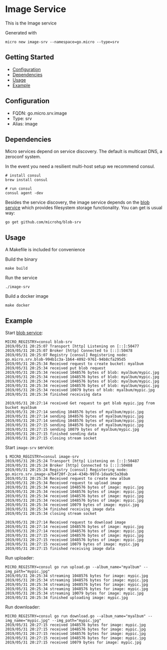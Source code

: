 # Image Service

This is the Image service

Generated with

```
micro new image-srv --namespace=go.micro --type=srv
```

## Getting Started

- [Configuration](#configuration)
- [Dependencies](#dependencies)
- [Usage](#usage)
- [Example](#example)

## Configuration

- FQDN: go.micro.srv.image
- Type: srv
- Alias: image

## Dependencies

Micro services depend on service discovery. The default is multicast DNS, a zeroconf system.

In the event you need a resilient multi-host setup we recommend consul.

```
# install consul
brew install consul

# run consul
consul agent -dev
```

Besides the service discovery, the image service depends on the [blob service](https://github.com/microhq/blob-srv) which provides filesystem storage functionality. You can get is usual way:
```
go get github.com/microhq/blob-srv
```

## Usage

A Makefile is included for convenience

Build the binary

```
make build
```

Run the service
```
./image-srv
```

Build a docker image
```
make docker
```

## Example

Start [blob service](https://github.com/microhq/blob-srv):
```shell
MICRO_REGISTRY=consul blob-srv
2019/05/31 20:25:07 Transport [http] Listening on [::]:50477
2019/05/31 20:25:07 Broker [http] Connected to [::]:50478
2019/05/31 20:25:07 Registry [consul] Registering node: go.micro.srv.blob-994b1c3a-1b64-4092-9761-94b8cfa295d5
2019/05/31 20:25:34 Received request to create bucket: myalbum
2019/05/31 20:25:34 received put blob request
2019/05/31 20:25:34 received 1048576 bytes of blob: myalbum/mypic.jpg
2019/05/31 20:25:34 received 1048576 bytes of blob: myalbum/mypic.jpg
2019/05/31 20:25:34 received 1048576 bytes of blob: myalbum/mypic.jpg
2019/05/31 20:25:34 received 1048576 bytes of blob: myalbum/mypic.jpg
2019/05/31 20:25:34 received 10079 bytes of blob: myalbum/mypic.jpg
2019/05/31 20:25:34 finished receiving data

2019/05/31 20:27:14 received Get request to get blob mypic.jpg from bucket myalbum
2019/05/31 20:27:14 sending 1048576 bytes of myalbum/mypic.jpg
2019/05/31 20:27:14 sending 1048576 bytes of myalbum/mypic.jpg
2019/05/31 20:27:14 sending 1048576 bytes of myalbum/mypic.jpg
2019/05/31 20:27:15 sending 1048576 bytes of myalbum/mypic.jpg
2019/05/31 20:27:15 sending 10079 bytes of myalbum/mypic.jpg
2019/05/31 20:27:15 finished sending data
2019/05/31 20:27:15 closing stream socket
```

Start `image-srv` service:
```shell
$ MICRO_REGISTRY=consul image-srv
2019/05/31 20:25:24 Transport [http] Listening on [::]:50487
2019/05/31 20:25:24 Broker [http] Connected to [::]:50488
2019/05/31 20:25:24 Registry [consul] Registering node: go.micro.srv.image-a7b4f20f-2ca4-434b-997d-1daa9c5a30ab
2019/05/31 20:25:34 Received request to create new album
2019/05/31 20:25:34 Received request to upload image
2019/05/31 20:25:34 received 1048576 bytes of image: mypic.jpg
2019/05/31 20:25:34 received 1048576 bytes of image: mypic.jpg
2019/05/31 20:25:34 received 1048576 bytes of image: mypic.jpg
2019/05/31 20:25:34 received 1048576 bytes of image: mypic.jpg
2019/05/31 20:25:34 received 10079 bytes of image: mypic.jpg
2019/05/31 20:25:34 finished receiving image data
2019/05/31 20:25:34 closing stream socket

2019/05/31 20:27:14 Received request to download image
2019/05/31 20:27:14 received 1048576 bytes of image: mypic.jpg
2019/05/31 20:27:14 received 1048576 bytes of image: mypic.jpg
2019/05/31 20:27:15 received 1048576 bytes of image: mypic.jpg
2019/05/31 20:27:15 received 1048576 bytes of image: mypic.jpg
2019/05/31 20:27:15 received 10079 bytes of image: mypic.jpg
2019/05/31 20:27:15 finished receiving image data
```

Run uploader:
```shell
MICRO_REGISTRY=consul go run upload.go --album_name="myalbum" --img_path="mypic.jpg"
2019/05/31 20:25:34 streaming 1048576 bytes for image: mypic.jpg
2019/05/31 20:25:34 streaming 1048576 bytes for image: mypic.jpg
2019/05/31 20:25:34 streaming 1048576 bytes for image: mypic.jpg
2019/05/31 20:25:34 streaming 1048576 bytes for image: mypic.jpg
2019/05/31 20:25:34 streaming 10079 bytes for image: mypic.jpg
2019/05/31 20:25:34 finished uploading image: mypic.jpg
```

Run downloader:
```shell
MICRO_REGISTRY=consul go run download.go --album_name="myalbum" --img_name="mypic.jpg" --img_path="mypic.jpg"
2019/05/31 20:27:15 received 1048576 bytes for image: mypic.jpg
2019/05/31 20:27:15 received 1048576 bytes for image: mypic.jpg
2019/05/31 20:27:15 received 1048576 bytes for image: mypic.jpg
2019/05/31 20:27:15 received 1048576 bytes for image: mypic.jpg
2019/05/31 20:27:15 received 10079 bytes for image: mypic.jpg
```

